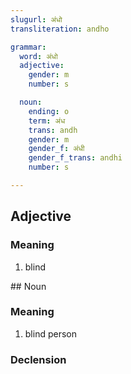 ```yaml
---
slugurl: अंधो
transliteration: andho

grammar: 
  word: अंधो
  adjective:
    gender: m
    number: s

  noun:
    ending: o
    term: अंध
    trans: andh
    gender: m
    gender_f: अंधी
    gender_f_trans: andhi
    number: s

---
```


## Adjective

### Meaning

<word-meanings>

1. blind

</word-meanings>
## Noun

### Meaning

<word-meanings>

1. blind person

</word-meanings>

### Declension

<noun-decl :grammar="grammar"></noun-decl>
